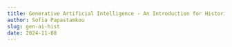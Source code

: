```yaml
--- 
title: Generative Artificial Intelligence - An Introduction for Historians 
author: Sofia Papastamkou
slug: gen-ai-hist
date: 2024-11-08
---
```

<!--
## Lesson Plan  

1. Qu'est-ce l'intelligence artificielle (IA)?
    - Définitions et bref historique de l'évolution de l'IA
    - Le tournant de l'IA générative
    - Principaux enjeux: (géo)politiques, économiques, culturels, sociaux, éthiques 
2. Comment ça marche: une approche fonctionnelle pour comprendre l'IA générative
	- Dans la peau d'un transformeur génératif pré-entraîné: données d'entraînement, données d'instruction, algorithmes d'apprentissage, interface d'accès
	- Le paysage des GPT disponibles à l'utilisation
	- Tirer le meilleur parti d'un GPT: instructions (prompts) et contrôle des résultats 
3. En quoi l'IA peut-elle concerner les historiens et historiennes?
    - Tâche pratique en groupe 1: appliquer la critique des sources à des images générées par intelligence artificielle (fournies)
    - Tâche pratique en groupe 2: questionner un GPT sur l'issue possible mais non réalisée d'un évènement historique
    - Présentations de 5 minutes et discussion collective sur ce que ces expériences impliquent pour la méthode historique  
   
## Define AI

1. Qu'est-ce l'intelligence artificielle (IA)?
    - Définitions et bref historique de l'évolution de l'IA 
    	- *Sont ici présentées les différentes manières de définir l'IA, mais aussi les questions qui se posent notamment quant au terme "intelligence". Le parti pris ensuite est de présenter une chronologie englobant la période années 1950-années 2010 (émergence de la notion d'intelligence artificielle / Alain Turing, . Les récits des ressources proposées sont chronologiques et linéaires, mettent l'accent sur l'aspect des sciences et techniques, et viennent d'en haut. Leur caractère introductif est utile, mais il faut rappeler ces limites, en classe. Parler au pluriel des histoires de l'IA, en cours ou à venir (sociale et études critiques).*
    - Le tournant de l'IA générative
        - *Evoquer le contexte dans lequel a émergé la vague de l'IA générative, notamment en comparaison avec les dits "hivers de l'IA" des années 70 et fin anées 80 - mi années 90.*
    - Principaux enjeux: (géo)politiques, économiques, culturels, sociaux, éthiques
        - *(géo)politiques: dont antagonisme USA/Chine* 
        - *économiques: domination des géants de l'IA, US (Microsoft, Google, OpenAI, Anthropic); propriété intellectuelle et transparence quant à la source des données d'entraînement et instructionnelles; chute des coûts du traitement des données (transcriptions, traductions, etc)* 
        - *sociaux: travailleurs invisibles de l'IA*
        - *éthiques: biais, discrimination, domaines sensibles telle l'IA éducative ou toute IA menant à la prise d'action, de décision, de responsabilité (par ex.: IA militaire); données personnelles*    
        -*culturels: diversité linguistique vs domination de l'anglais dans les données d'entrainement*  

## How it works
2. Comment ça marche: comprendre les principes du fonctionnement de l'IA générative
	- Dans la peau d'un transformeur génératif pré-entraîné: données d'entraînement, données d'instruction, algorithmes d'apprentissage, interface d'accès
	- Le paysage des GPT disponibles à l'utilisation *(se concentrer essentiellement sur ChatGPT4 et MistralAI)*
	- Tirer le meilleur parti d'un GPT: instructions (prompts) et contrôle critique des résultats *présenter la démarche itérative nécessaire pour obtenir de bons résultats; rappeler que l'utilité des résultats générés dépend du niveau de la connaissance qu'on a de ce qu'on cherche)* 

## Exercices 

### Reinvent a historical event
3. En quoi l'IA peut-elle concerner les historiens et historiennes?
    - Tâche pratique en groupe 1: appliquer la critique des sources à des images générées par intelligence artificielle (fournies) *grille de lecture en cours d'élaboration; discuter de la notion d'authenticité de la source; notion d'hétérotopie pour l'analyse des images IA*
    - Tâche pratique en groupe 2: questionner un GPT sur l'issue possible mais non réalisée d'un évènement historique
    - Présentations de 5 minutes et discussion collective sur ce que les ces expériences impliquent pour la méthode historique   

## Démarche 

Les étudiants et étudiantes sont invité(e)s à effectuer des lectures et visionnages préalables indiqués dans la section de la bibliographie afin que la séance puisse se dérouler de manière plus interactive. 

Il s'agit de visionner une vidéo introductive et un texte de portée générale - au choix: une notice en provenance de Wikipedia ou un texte publié sur le site web du Conseil de l'Europe. Ces ressources tracent des histoires plutôt linéaires et technocentrées de l'émergence et de l'évolution de l'IA et ont une vocation introductive. 

AI4Teachers. Qu’est-ce que l’IA ? Vidéo YouTube. 21 novembre 2023 https://youtu.be/X7yDsPX5oL0 
EN: https://youtu.be/7RKrsXccr4k?si=8weJR1eLbNVNys80 What is AI? YouTube Video 15 November 2023
DE: https://youtu.be/uyO_SKT3a2A?si=t7OgUNzvMpRNCtTC Was ist KI? 29 November 

"Histoire de l'intelligence artificielle". Site web du Conseil de l'Europe en français https://www.coe.int/fr/web/portal/home. 

Contributeurs de Wikipédia, "Intelligence artificielle,"  *Wikipédia, l'encyclopédie libre*, https://fr.wikipedia.org/w/index.php?title=Intelligence_artificielle&oldid=214602672 (Page consultée le 26 avril, 2024).

## Acquis d'apprentissage
A l'issue de la séance, les étudiants et étudiantes seront capables de: 
* avoir une compréhension de ce que que recouvre le domaine de l'IA et de mesurer les principaux enjeux économiques, culturels, politiques et éthiques liés à l'émergence de l'IA générative 
* comprendre les principes de fonctionnement des dispositifs techniques impliqués dans les systèmes de l'IA générative et la nature plus artificielle qu'intelligente de ce fonctionnement
* instruire clairement un transformeur génératif préentraîné (GPT) afin de rechercher et d'obtenir des informations pertinentes 
* analyser et évaluer de manière critique les informations générées par IA 

## Reading/viewing suggestions

### Lectures obligatoires à consulter avant la séance
**Consulter au choix de préférence pas moins que 5 ressources au total: 2 ressources introductives et au moins 1 ressource parmi celles indiquées pour chaque partie de la leçon.**

*Lectures et vidéos introductives. Préalablement à la séance, visionner la vidéo et lire, au choix, l'un des textes référencés ci-dessous. L'objectif est de comprendre ce que le terme recouvre et l'évolution du domaine de l'IA, et de les discuter en classe pendant la séance.* 

AI4Teachers. Qu’est-ce que l’IA ? Vidéo YouTube. 21 novembre 2023 https://youtu.be/X7yDsPX5oL0 

"Histoire de l'intelligence artificielle". Site web du Conseil de l'Europe en français. Sans date. https://www.coe.int/fr/web/artificial-intelligence/history-of-ai 

"L'IA c'est quoi?", Site web du Conseil de l'Europe en français. Sans date. https://www.coe.int/fr/web/artificial-intelligence/what-is-ai

Contributeurs de Wikipédia, "Intelligence artificielle,"  *Wikipédia, l'encyclopédie libre*, https://fr.wikipedia.org/w/index.php?title=Intelligence_artificielle&oldid=214602672 (Page consultée le 26 avril, 2024)

Partie 1 de la leçon

*Courte vidéo retraçant la chronologie de l'IA des années 1950 à la fin des années 2010. Cette ressource sera visionnée en classe.*

Commissariat à l'énergie atomique. [Histoire des sciences] L’histoire de l’intelligence artificielle (IA). Vidéo YouTube, 07:38 minutes. 12 avril 2018. https://youtu.be/qmwJx-r5vmw 

Partie 2 de la leçon 

*Pour comprendre comment les images sont générées par IA, lire cet article de presse:*

Bechade, Corentin. « Que se cache-t-il derrière les IA de création d'images ? ». *Les Numériques*, 3 septembre 2022 
https://www.lesnumeriques.com/informatique/que-se-cache-t-il-derriere-les-ia-de-creation-d-images-a190391.html 

*Pour se renseigner sur comment il est possible d'analyser, en historien ou historienne, un large corpus de données collectées sur un réseau social en utilisant un GPT (2e génération), lire cette leçon (en anglais) sans se laisser intimider par des termes trop techniques, le cas échéant, ou par le manque de connaissance d'un langage de programmation. Cela permet de comprendre l'architecture du système et ce que cela implique de travailler avec.* 

Brousseau, Chantal. « Interrogating a National Narrative with GPT-2 ». *Programming Historian* 11 (2022), https://doi.org/10.46430/phen0104 

*Ressources alternatives en français:*

Adrien Tallent. « L’envers des mots : Prompt ». *The Conversation*, 21 avril 2024 https://theconversation.com/lenvers-des-mots-prompt-225482

Inspé Lille Hauts-de-France. « Intelligence artificielle : entrainer des modèles et leur faire confiance - Michaël Perrot ». Vidéo YouTube. 48:39 minutes. 16 février 2024 https://youtu.be/Pvz-O2pnA9Y


Partie 3 de la leçon 

*Pour effectuer la tâche 1 en classe, s'il faut se rappeler des principes d'analyse critique des images, se référer au chapitre afférent (chap. 4) de l'ouvrage ci-dessous:*

Bérard, Reine-Marie, Bénédicte Girault et Catherine Rideau-Kikuchi. *Initiation aux études historiques*. Paris : Nouveau Monde éditions, 2020. https://lib.isiaccess.com/NUMPREMIUM/library 

*Pour effectuer la tâche 2 en classe, il serait utile de connaître les principes généraux de l'approche contrefactuelle en histoire en consultant l'article ci-dessous:*

Deluermoz, Quentin et Pierre Singaravélou. « Explorer le champ des possibles. Approches contrefactuelles et futurs non advenus en histoire ». *Revue d’histoire moderne & contemporaine* 59 (3), (2012): 70-95. https://doi.org/10.3917/rhmc.593.0070


### Pour aller plus loin 
(lectures non-obligatoires à consulter préalablement à la séance)

*Pour s'initier aux études critiques de l'IA et des algorithmes*

Pasquinelli, Matteo. *The Eye of the Master. A Social History of Artificial Intelligence*. London / New York: Verso, 2023

Nobl, Safiya. *Algorithms of Oppression: How Search Engines Reinforce Racism*. New York: NYUP, 2018

Cardon, Dominique. « Dans l'esprit du PageRank. Une enquête sur l'algorithme de Google ». *Réseaux* 177 (1), (2013): 63-95 https://doi.org/10.3917/res.177.0063

*Pour en savoir plus sur les travailleurs invisibles de l'IA*

Heaven, Will Douglas. « AI needs to face up to its invisible-worker problem ». *MIT Technology Review*, 11 décembre 2020 https://www.technologyreview.com/2020/12/11/1014081/ai-machine-learning-crowd-gig-worker-problem-amazon-mechanical-turk/

*Sur l'authenticité des sources historiques*
Fickers, Andreas. « Authenticity: Historical Data Integrity and the Layered Materiality of Digital Objects ». Dans *Digital Roots: Historicizing Media and Communication Concepts of the Digital Age*. Gabriele Balbi, Nelson Ribeiro, Valérie Schafer et Christian Schwarzenegger (dir.), 299-312. Berlin, Boston: De Gruyter Oldenbourg, 2021. https://doi.org/10.1515/9783110740202-017

*Sur la notion d'hétérotopie*

Foucault, Michel. « « Des espaces autres » », *Empan* 54 (2) 2004, 12-19 https://doi.org/10.3917/empa.054.0012

*Pour s'initier aux ChatBots, sorte de grands-pères des GPT, et comprendre que toute donnée est construite dans ces systèmes génératifs...*

Graham, Shawn. « Une introduction aux Bots Twitter avec Tracery ». Traduction par Géraldine Castel. *Programming Historian en français* 2 (2020), https://doi.org/10.46430/phfr0010 

*...et comment ces systèmes dépendent des politiques des géants de la Toile*

Robertson, Adi. « Your favorite Twitter bot might die next week ». *The Verge*, 2 février 2023 https://www.theverge.com/2023/2/2/23582982/twitter-api-free-access-cutoff-bot-developers-shutdown

*Sur les enjeux géopolitiques de l'IA générative* 

Storchan, Victor. « 10 points sur la géopolitique de l’IA générative ». *Le Grand Continent*, 8 septembre 2023 https://legrandcontinent.eu/fr/2023/09/08/10-points-sur-la-geopolitique-de-lia-generative/ 


--> 






